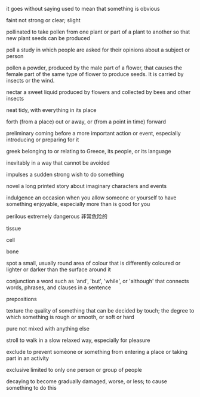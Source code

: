 it goes without saying
used to mean that something is obvious

faint
not strong or clear; slight

pollinated
to take pollen from one plant or part of a plant to another so that new plant seeds can be produced


poll
a study in which people are asked for their opinions about a subject or person

pollen
a powder, produced by the male part of a flower, that causes the female part of the same type of flower to produce seeds. It is carried by insects or the wind.

nectar
a sweet liquid produced by flowers and collected by bees and other insects

neat
tidy, with everything in its place

forth
(from a place) out or away, or (from a point in time) forward

preliminary
coming before a more important action or event, especially introducing or preparing for it

greek
belonging to or relating to Greece, its people, or its language

inevitably
in a way that cannot be avoided

impulses
a sudden strong wish to do something


novel
a long printed story about imaginary characters and events

indulgence
an occasion when you allow someone or yourself to have something enjoyable, especially more than is good for you

perilous
extremely dangerous
非常危险的

tissue

cell

bone

spot
a small, usually round area of colour that is differently coloured or lighter or darker than the surface around it

conjunction
a word such as 'and', 'but', 'while', or 'although' that connects words, phrases, and clauses in a sentence

prepositions

texture
the quality of something that can be decided by touch; the degree to which something is rough or smooth, or soft or hard

pure
not mixed with anything else

stroll
to walk in a slow relaxed way, especially for pleasure

exclude
to prevent someone or something from entering a place or taking part in an activity

exclusive
limited to only one person or group of people


decaying
to become gradually damaged, worse, or less; to cause something to do this
